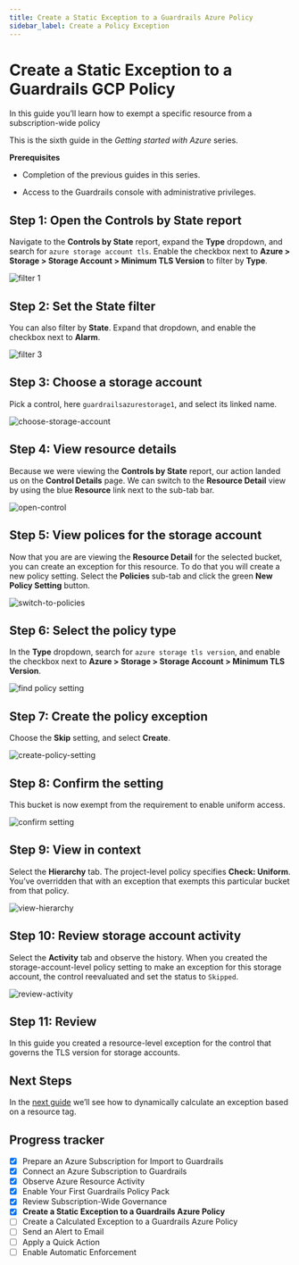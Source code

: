 ```yaml
---
title: Create a Static Exception to a Guardrails Azure Policy
sidebar_label: Create a Policy Exception
---
```


# Create a Static Exception to a Guardrails GCP Policy

In this guide you’ll learn how to exempt a specific resource from a subscription-wide policy

This is the sixth guide in the *Getting started with Azure* series.

**Prerequisites**

- Completion of the previous guides in this series.

- Access to the Guardrails console with administrative privileges.

## Step 1: Open the Controls by State report

Navigate to the **Controls by State** report, expand the **Type** dropdown, and search for `azure storage account tls`. Enable the checkbox next to **Azure > Storage > Storage Account > Minimum TLS Version** to filter by **Type**.

<p><img alt="filter 1" src="/images/docs/guardrails/getting-started/getting-started-azure/review-subscription-wide/filter-1.png"/></p>

## Step 2: Set the State filter

You can also filter by **State**. Expand that dropdown, and enable the checkbox next to **Alarm**.

<p><img alt="filter 3" src="/images/docs/guardrails/getting-started/getting-started-azure/create-static-exception/filter-3.png"/></p>


## Step 3: Choose a storage account

Pick a control, here `guardrailsazurestorage1`, and select its linked name.

<p><img alt="choose-storage-account" src="/images/docs/guardrails/getting-started/getting-started-azure/create-static-exception/choose-storage-account.png"/></p>


## Step 4: View resource details

Because we were viewing the **Controls by State** report, our action landed us on the **Control Details** page. We can switch to the **Resource Detail** view by using the blue **Resource** link next to the sub-tab bar.

<p><img alt="open-control" src="/images/docs/guardrails/getting-started/getting-started-azure/create-static-exception/raw-open-control.png"/></p>

## Step 5: View polices for the storage account

Now that you are are viewing the **Resource Detail** for the selected bucket, you can create an exception for this resource. To do that you will create a new policy setting. Select the **Policies** sub-tab and click the green **New Policy Setting** button.

<p><img alt="switch-to-policies" src="/images/docs/guardrails/getting-started/getting-started-azure/create-static-exception/policies-sub-tab.png"/></p>


## Step 6: Select the policy type

In the **Type** dropdown, search for `azure storage tls version`, and enable the checkbox next to **Azure > Storage > Storage Account > Minimum TLS Version**.

<p><img alt="find policy setting" src="/images/docs/guardrails/getting-started/getting-started-azure/create-static-exception/select-policy-type.png"/></p>

## Step 7: Create the policy exception

Choose the **Skip** setting, and select **Create**.

<p><img alt="create-policy-setting" src="/images/docs/guardrails/getting-started/getting-started-azure/create-static-exception/create-policy-setting.png"/></p>

## Step 8: Confirm the setting

This bucket is now exempt from the requirement to enable uniform access.

<p><img alt="confirm setting" src="/images/docs/guardrails/getting-started/getting-started-azure/create-static-exception/raw-confirm-policy-setting.png"/></p>

  
## Step 9: View in context

Select the **Hierarchy** tab. The project-level policy specifies **Check: Uniform**. You’ve overridden that with an exception that exempts this particular bucket from that policy.  

<p><img alt="view-hierarchy" src="/images/docs/guardrails/getting-started/getting-started-azure/create-static-exception/raw-view-hierarchy.png"/></p>

## Step 10: Review storage account activity

Select the **Activity** tab and observe the history. When you created the storage-account-level policy setting to make an exception for this storage account, the control reevaluated and set the status to `Skipped`.  

<p><img alt="review-activity" src="/images/docs/guardrails/getting-started/getting-started-azure/create-static-exception/raw-view-activity.png"/></p>

## Step 11: Review

In this guide you created a resource-level exception for the control that governs the TLS version for storage accounts.

## Next Steps

In the [next guide](/guardrails/docs/getting-started/getting-started-azure/create-calculated-exception) we’ll see how to dynamically calculate an exception based on a resource tag.


## Progress tracker

- [x] Prepare an Azure Subscription for Import to Guardrails
- [x] Connect an Azure Subscription to Guardrails
- [x] Observe Azure Resource Activity
- [x] Enable Your First Guardrails Policy Pack
- [x] Review Subscription-Wide Governance
- [x] **Create a Static Exception to a Guardrails Azure Policy**
- [ ] Create a Calculated Exception to a Guardrails Azure Policy
- [ ] Send an Alert to Email
- [ ] Apply a Quick Action
- [ ] Enable Automatic Enforcement
